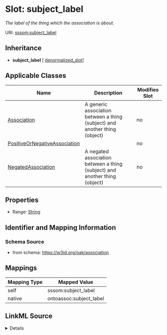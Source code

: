 

# Slot: subject_label


_The label of the thing which the association is about._





URI: [sssom:subject_label](https://w3id.org/sssom/subject_label)




## Inheritance

* **subject_label** [ [denormalized_slot](denormalized_slot.md)]






## Applicable Classes

| Name | Description | Modifies Slot |
| --- | --- | --- |
| [Association](Association.md) | A generic association between a thing (subject) and another thing (object) |  no  |
| [PositiveOrNegativeAssociation](PositiveOrNegativeAssociation.md) |  |  no  |
| [NegatedAssociation](NegatedAssociation.md) | A negated association between a thing (subject) and another thing (object) |  no  |







## Properties

* Range: [String](String.md)





## Identifier and Mapping Information







### Schema Source


* from schema: https://w3id.org/oak/association




## Mappings

| Mapping Type | Mapped Value |
| ---  | ---  |
| self | sssom:subject_label |
| native | ontoassoc:subject_label |




## LinkML Source

<details>
```yaml
name: subject_label
description: The label of the thing which the association is about.
from_schema: https://w3id.org/oak/association
rank: 1000
mixins:
- denormalized_slot
slot_uri: sssom:subject_label
alias: subject_label
domain_of:
- PositiveOrNegativeAssociation
range: string

```
</details>
